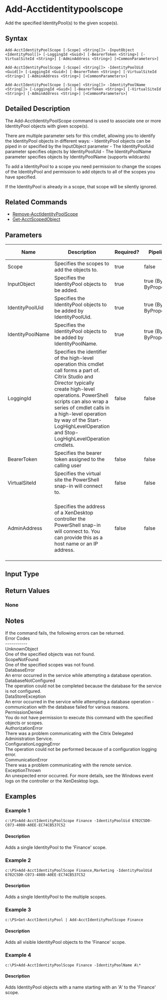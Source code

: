 ﻿
# Add-Acctidentitypoolscope
Add the specified IdentityPool(s) to the given scope(s).
## Syntax
```
Add-AcctIdentityPoolScope [-Scope] <String[]> -InputObject <IdentityPool[]> [-LoggingId <Guid>] [-BearerToken <String>] [-VirtualSiteId <String>] [-AdminAddress <String>] [<CommonParameters>]

Add-AcctIdentityPoolScope [-Scope] <String[]> -IdentityPoolUid <Guid[]> [-LoggingId <Guid>] [-BearerToken <String>] [-VirtualSiteId <String>] [-AdminAddress <String>] [<CommonParameters>]

Add-AcctIdentityPoolScope [-Scope] <String[]> -IdentityPoolName <String[]> [-LoggingId <Guid>] [-BearerToken <String>] [-VirtualSiteId <String>] [-AdminAddress <String>] [<CommonParameters>]
```
## Detailed Description
The Add-AcctIdentityPoolScope command is used to associate one or more IdentityPool objects with given scope(s).

There are multiple parameter sets for this cmdlet, allowing you to identify the IdentityPool objects in different ways: - IdentityPool objects can be piped in or specified by the InputObject parameter - The IdentityPoolUid parameter specifies objects by IdentityPoolUid - The IdentityPoolName parameter specifies objects by IdentityPoolName (supports wildcards)

To add a IdentityPool to a scope you need permission to change the scopes of the IdentityPool and permission to add objects to all of the scopes you have specified.

If the IdentityPool is already in a scope, that scope will be silently ignored.


## Related Commands

* [Remove-AcctIdentityPoolScope](../Remove-AcctIdentityPoolScope/)
* [Get-AcctScopedObject](../Get-AcctScopedObject/)
## Parameters
| Name   | Description | Required? | Pipeline Input | Default Value |
| --- | --- | --- | --- | --- |
| Scope | Specifies the scopes to add the objects to. | true | false |  |
| InputObject | Specifies the IdentityPool objects to be added. | true | true (ByValue, ByPropertyName) |  |
| IdentityPoolUid | Specifies the IdentityPool objects to be added by IdentityPoolUid. | true | true (ByValue, ByPropertyName) |  |
| IdentityPoolName | Specifies the IdentityPool objects to be added by IdentityPoolName. | true | true (ByValue, ByPropertyName) |  |
| LoggingId | Specifies the identifier of the high-level operation this cmdlet call forms a part of. Citrix Studio and Director typically create high-level operations. PowerShell scripts can also wrap a series of cmdlet calls in a high-level operation by way of the Start-LogHighLevelOperation and Stop-LogHighLevelOperation cmdlets. | false | false |  |
| BearerToken | Specifies the bearer token assigned to the calling user | false | false |  |
| VirtualSiteId | Specifies the virtual site the PowerShell snap-in will connect to. | false | false |  |
| AdminAddress | Specifies the address of a XenDesktop controller the PowerShell snap-in will connect to. You can provide this as a host name or an IP address. | false | false | Localhost. Once a value is provided by any cmdlet, this value becomes the default. |

## Input Type

### 

## Return Values

### None

## Notes
If the command fails, the following errors can be returned.<br>    Error Codes<br>    -----------<br>    UnknownObject<br>        One of the specified objects was not found.<br>    ScopeNotFound<br>        One of the specified scopes was not found.<br>    DatabaseError<br>        An error occurred in the service while attempting a database operation.<br>    DatabaseNotConfigured<br>        The operation could not be completed because the database for the service is not configured.<br>    DataStoreException<br>        An error occurred in the service while attempting a database operation - communication with the database failed for various reasons.<br>    PermissionDenied<br>        You do not have permission to execute this command with the specified objects or scopes.<br>    AuthorizationError<br>        There was a problem communicating with the Citrix Delegated Administration Service.<br>    ConfigurationLoggingError<br>        The operation could not be performed because of a configuration logging error.<br>    CommunicationError<br>        There was a problem communicating with the remote service.<br>    ExceptionThrown<br>        An unexpected error occurred.  For more details, see the Windows event logs on the controller or the XenDesktop logs.
## Examples

### Example 1
```
c:\PS>Add-AcctIdentityPoolScope Finance -IdentityPoolUid 6702C5D0-C073-4080-A0EE-EC74CB537C52
```
#### Description
Adds a single IdentityPool to the 'Finance' scope.
### Example 2
```
c:\PS>Add-AcctIdentityPoolScope Finance,Marketing -IdentityPoolUid 6702C5D0-C073-4080-A0EE-EC74CB537C52
```
#### Description
Adds a single IdentityPool to the multiple scopes.
### Example 3
```
c:\PS>Get-AcctIdentityPool | Add-AcctIdentityPoolScope Finance
```
#### Description
Adds all visible IdentityPool objects to the 'Finance' scope.
### Example 4
```
c:\PS>Add-AcctIdentityPoolScope Finance -IdentityPoolName A\*
```
#### Description
Adds IdentityPool objects with a name starting with an 'A' to the 'Finance' scope.

